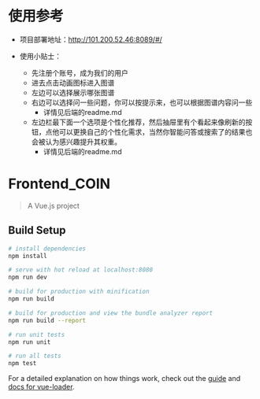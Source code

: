 #  使用参考

* 项目部署地址：http://101.200.52.46:8089/#/

* 使用小贴士：
  * 先注册个账号，成为我们的用户
  * 进去点击动画图标进入图谱
  * 左边可以选择展示哪张图谱
  * 右边可以选择问一些问题，你可以按提示来，也可以根据图谱内容问一些
    * 详情见后端的readme.md
  * 左边栏最下面一个选项是个性化推荐，然后抽屉里有个看起来像刷新的按钮，点他可以更换自己的个性化需求，当然你智能问答或搜索了的结果也会被认为感兴趣提升其权重。
    * 详情见后端的readme.md

# Frontend_COIN

> A Vue.js project

## Build Setup

``` bash
# install dependencies
npm install

# serve with hot reload at localhost:8080
npm run dev

# build for production with minification
npm run build

# build for production and view the bundle analyzer report
npm run build --report

# run unit tests
npm run unit

# run all tests
npm test
```

For a detailed explanation on how things work, check out the [guide](http://vuejs-templates.github.io/webpack/) and [docs for vue-loader](http://vuejs.github.io/vue-loader).
